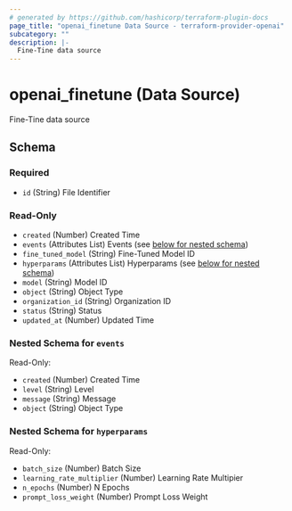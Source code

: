 ```yaml
---
# generated by https://github.com/hashicorp/terraform-plugin-docs
page_title: "openai_finetune Data Source - terraform-provider-openai"
subcategory: ""
description: |-
  Fine-Tine data source
---
```


# openai_finetune (Data Source)

Fine-Tine data source



<!-- schema generated by tfplugindocs -->
## Schema

### Required

- `id` (String) File Identifier

### Read-Only

- `created` (Number) Created Time
- `events` (Attributes List) Events (see [below for nested schema](#nestedatt--events))
- `fine_tuned_model` (String) Fine-Tuned Model ID
- `hyperparams` (Attributes List) Hyperparams (see [below for nested schema](#nestedatt--hyperparams))
- `model` (String) Model ID
- `object` (String) Object Type
- `organization_id` (String) Organization ID
- `status` (String) Status
- `updated_at` (Number) Updated Time

<a id="nestedatt--events"></a>
### Nested Schema for `events`

Read-Only:

- `created` (Number) Created Time
- `level` (String) Level
- `message` (String) Message
- `object` (String) Object Type


<a id="nestedatt--hyperparams"></a>
### Nested Schema for `hyperparams`

Read-Only:

- `batch_size` (Number) Batch Size
- `learning_rate_multiplier` (Number) Learning Rate Multipier
- `n_epochs` (Number) N Epochs
- `prompt_loss_weight` (Number) Prompt Loss Weight


